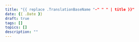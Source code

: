 ```yaml
---
title: "{{ replace .TranslationBaseName "-" " " | title }}"
date: {{ .Date }}
draft: true
tags: []
topics: []
description: ""
---
```

